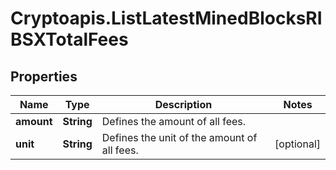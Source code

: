 # Cryptoapis.ListLatestMinedBlocksRIBSXTotalFees

## Properties

Name | Type | Description | Notes
------------ | ------------- | ------------- | -------------
**amount** | **String** | Defines the amount of all fees. | 
**unit** | **String** | Defines the unit of the amount of all fees. | [optional] 


